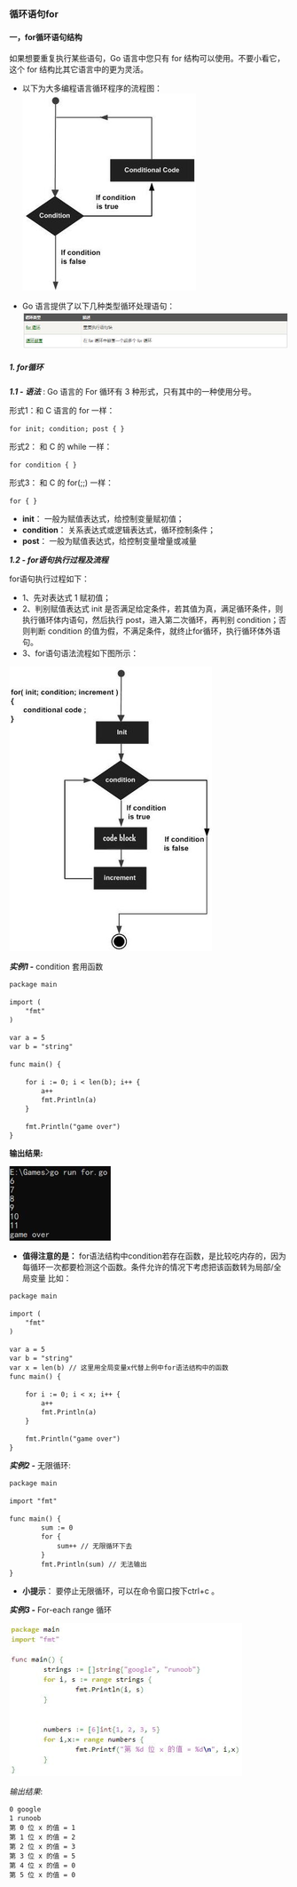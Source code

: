 ### **循环语句for**

#### **一，for循环语句结构**
如果想要重复执行某些语句，Go 语言中您只有 for 结构可以使用。不要小看它，这个 for 结构比其它语言中的更为灵活。
* 以下为大多编程语言循环程序的流程图：
![](./images/d12md_a.jpg)

* Go 语言提供了以下几种类型循环处理语句：
![](./images/d12md_b.jpg)

##### **1. for循环**
**_1.1 - 语法_** :
Go 语言的 For 循环有 3 种形式，只有其中的一种使用分号。

形式1：和 C 语言的 for 一样：

`for init; condition; post { }`

形式2： 和 C 的 while 一样：

`for condition { }`

形式3： 和 C 的 for(;;) 一样：
     
`for { }`

* **init**： 一般为赋值表达式，给控制变量赋初值；
* **condition**： 关系表达式或逻辑表达式，循环控制条件；
* **post**： 一般为赋值表达式，给控制变量增量或减量

**_1.2 - for语句执行过程及流程_**

for语句执行过程如下：
* 1、先对表达式 1 赋初值；
* 2、判别赋值表达式 init 是否满足给定条件，若其值为真，满足循环条件，则执行循环体内语句，然后执行 post，进入第二次循环，再判别 condition；否则判断 condition 的值为假，不满足条件，就终止for循环，执行循环体外语句。
* 3、for语句语法流程如下图所示：

![](./images/d12md_c.jpg)

**_实例1 -_** condition 套用函数

```
package main

import (
	"fmt"
)

var a = 5
var b = "string"

func main() {

	for i := 0; i < len(b); i++ {
		a++
		fmt.Println(a)
	}

	fmt.Println("game over")
}
```
**输出结果:**

![](./images/d12md_d.jpg)
* **值得注意的是：** for语法结构中condition若存在函数，是比较吃内存的，因为每循环一次都要检测这个函数。条件允许的情况下考虑把该函数转为局部/全局变量
比如：
```
package main

import (
	"fmt"
)

var a = 5
var b = "string"
var x = len(b) // 这里用全局变量x代替上例中for语法结构中的函数
func main() {

	for i := 0; i < x; i++ {
		a++
		fmt.Println(a)
	}

	fmt.Println("game over")
}
```
**_实例2 -_** 无限循环:
```
package main

import "fmt"

func main() {
        sum := 0
        for {
            sum++ // 无限循环下去
        }
        fmt.Println(sum) // 无法输出
}
```
* **小提示**： 要停止无限循环，可以在命令窗口按下ctrl+c 。

**_实例3 -_** For-each range 循环

![](./images/d12md_e.jpg)

*输出结果*:
```
0 google
1 runoob
第 0 位 x 的值 = 1
第 1 位 x 的值 = 2
第 2 位 x 的值 = 3
第 3 位 x 的值 = 5
第 4 位 x 的值 = 0
第 5 位 x 的值 = 0
```